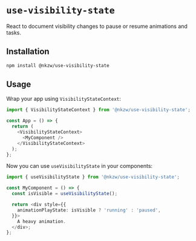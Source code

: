 # `use-visibility-state`

React to document visibility changes to pause or resume animations and tasks.

## Installation

```bash
npm install @nkzw/use-visibility-state
```

## Usage

Wrap your app using `VisibilityStateContext`:

```typescript
import { VisibilityStateContext } from '@nkzw/use-visibility-state';

const App = () => {
  return (
    <VisibilityStateContext>
      <MyComponent />
    </VisibilityStateContext>
  );
};
```

Now you can use `useVisibilityState` in your components:

```typescript
import { useVisibilityState } from '@nkzw/use-visibility-state';

const MyComponent = () => {
  const isVisible = useVisibilityState();

  return <div style={{
    animationPlayState: isVisible ? 'running' : 'paused',
  }}>
    A heavy animation.
  </div>;
};
```
